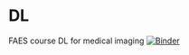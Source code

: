 # DL
FAES course DL for medical imaging
[![Binder](https://mybinder.org/badge_logo.svg)](https://mybinder.org/v2/gh/wolfhank/DL/master)
